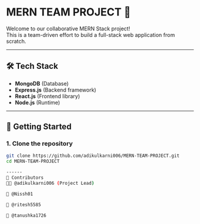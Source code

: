 # MERN TEAM PROJECT 🚀

Welcome to our collaborative MERN Stack project!  
This is a team-driven effort to build a full-stack web application from scratch.

---

## 🛠️ Tech Stack

- **MongoDB** (Database)
- **Express.js** (Backend framework)
- **React.js** (Frontend library)
- **Node.js** (Runtime)

---

## 🚀 Getting Started

### 1. Clone the repository

```bash
git clone https://github.com/adikulkarni006/MERN-TEAM-PROJECT.git
cd MERN-TEAM-PROJECT

------
👥 Contributors
👨‍💻 @adikulkarni006 (Project Lead)

👤 @Nissh01

👤 @ritesh5585

👤 @tanushka1726
